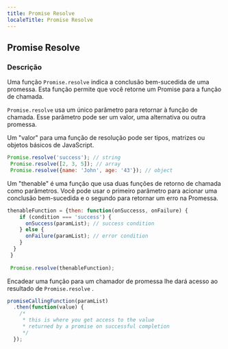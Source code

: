 ```yaml
---
title: Promise Resolve
localeTitle: Promise Resolve
---
```

## Promise Resolve

### Descrição

Uma função `Promise.resolve` indica a conclusão bem-sucedida de uma promessa. Esta função permite que você retorne um Promise para a função de chamada.

`Promise.resolve` usa um único parâmetro para retornar à função de chamada. Esse parâmetro pode ser um valor, uma alternativa ou outra promessa.

Um "valor" para uma função de resolução pode ser tipos, matrizes ou objetos básicos de JavaScript.

```javascript
Promise.resolve('success'); // string 
 Promise.resolve([2, 3, 5]); // array 
 Promise.resolve({name: 'John', age: '43'}); // object 
```

Um "thenable" é uma função que usa duas funções de retorno de chamada como parâmetros. Você pode usar o primeiro parâmetro para acionar uma conclusão bem-sucedida e o segundo para retornar um erro na Promessa.

```javascript
thenableFunction = {then: function(onSuccesss, onFailure) { 
    if (condition === 'success') { 
      onSuccess(paramList); // success condition 
    } else { 
      onFailure(paramList); // error condition 
    } 
  } 
 } 
 
 Promise.resolve(thenableFunction); 
```

Encadear uma função para um chamador de promessa lhe dará acesso ao resultado de `Promise.resolve` .

```javascript
promiseCallingFunction(paramList) 
  .then(function(value) { 
    /* 
     * this is where you get access to the value 
     * returned by a promise on successful completion 
     */ 
  }); 

```